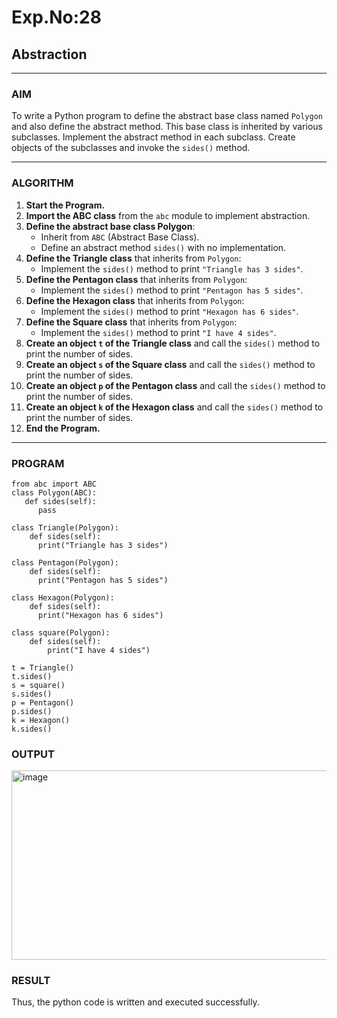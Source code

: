 # Exp.No:28  
## Abstraction

---

### AIM  
To write a Python program to define the abstract base class named `Polygon` and also define the abstract method. This base class is inherited by various subclasses. Implement the abstract method in each subclass. Create objects of the subclasses and invoke the `sides()` method.

---

### ALGORITHM

1. **Start the Program.**
2. **Import the ABC class** from the `abc` module to implement abstraction.
3. **Define the abstract base class Polygon**:
   - Inherit from `ABC` (Abstract Base Class).
   - Define an abstract method `sides()` with no implementation.
4. **Define the Triangle class** that inherits from `Polygon`:
   - Implement the `sides()` method to print `"Triangle has 3 sides"`.
5. **Define the Pentagon class** that inherits from `Polygon`:
   - Implement the `sides()` method to print `"Pentagon has 5 sides"`.
6. **Define the Hexagon class** that inherits from `Polygon`:
   - Implement the `sides()` method to print `"Hexagon has 6 sides"`.
7. **Define the Square class** that inherits from `Polygon`:
   - Implement the `sides()` method to print `"I have 4 sides"`.
8. **Create an object `t` of the Triangle class** and call the `sides()` method to print the number of sides.
9. **Create an object `s` of the Square class** and call the `sides()` method to print the number of sides.
10. **Create an object `p` of the Pentagon class** and call the `sides()` method to print the number of sides.
11. **Create an object `k` of the Hexagon class** and call the `sides()` method to print the number of sides.
12. **End the Program.**

---

### PROGRAM
```
from abc import ABC  
class Polygon(ABC):   
   def sides(self):   
      pass  
  
class Triangle(Polygon):   
    def sides(self):   
      print("Triangle has 3 sides")   
  
class Pentagon(Polygon):   
    def sides(self):   
      print("Pentagon has 5 sides") 

class Hexagon(Polygon):   
    def sides(self):   
      print("Hexagon has 6 sides") 

class square(Polygon):   
    def sides(self):   
        print("I have 4 sides")   
  
t = Triangle()   
t.sides()
s = square()   
s.sides()
p = Pentagon()   
p.sides() 
k = Hexagon()   
k.sides()
```
### OUTPUT

<img width="835" height="303" alt="image" src="https://github.com/user-attachments/assets/5e4f6f68-898a-4921-902d-9992bf0e1eb0" />

### RESULT

Thus, the python code is written and executed successfully.
